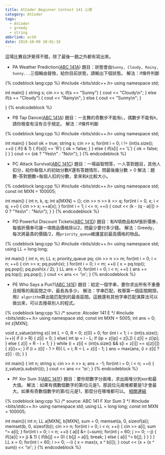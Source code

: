 ```yaml
---
title: AtCoder Beginner Contest 141 心得
category: AtCoder
tags:
  - AtCoder
  - greedy
  - string
abbrlink: ec59
date: 2019-10-08 10:01:18
---
```

這場比賽自評覺得不錯，除了最後一題之外都有寫出來。
<!-- more -->
* PA Weather Prediction([ABC 141A](https://atcoder.jp/contests/abc141/tasks/abc141_a))
題目：狀態會由`Sunny, Cloudy, Rainy, Sunny...`三個輪由替換，給你目前狀態，請輸出下個狀態。
解法：if條件判斷

{% codeblock lang:cpp %}
#include <bits/stdc++.h>
using namespace std;

int main()
{
    string s;
    cin >> s;
    if(s == "Sunny")
    {
        cout << "Cloudy\n";
    }
    else if(s == "Cloudy")
    {
        cout << "Rainy\n";
    }
    else
    {
        cout << "Sunny\n";
    }
    
}
{% endcodeblock %}

* PB Tap Dance([ABC 141A](https://atcoder.jp/contests/abc141/tasks/abc141_b))
題目：一支舞的奇數步不能有`L`，偶數步不能有`R`，請你檢查有沒有合乎規定。
解法：if條件判斷

{% codeblock lang:cpp %}
#include <bits/stdc++.h>
using namespace std;

int main()
{
    bool ok = true;
    string s;
    cin >> s;
    for(int i = 0; i != (int)s.size(); ++i)
    {
        if(i & 1)
        {
            if(s[i] == 'R')
            {
                ok = false;
            }
        }
        else
        {
            if(s[i] == 'L')
            {
                ok = false;
            }
        }
    }
    cout << (ok ? "Yes\n" : "No\n");
}
{% endcodeblock %}

* PC Attack Survival([ABC 141C](https://atcoder.jp/contests/abc141/tasks/abc141_c))
題目：一場益智問答，一人答對題目，其他人扣分，給你每個人的初始分數$K$還有答題情形，問最後誰分數$>0$
解法：題數-答對題數=每個人扣的分數，拿來和$k$比較大小。

{% codeblock lang:cpp %}
#include <bits/stdc++.h>
using namespace std;
const int MXN = 100005;

int main()
{
    int n, k, q;
    int a[MXN] = {};
    cin >> n >> k >> q;
    for(int i = 0, x; i < q; ++i)
    {
        cin >> x;
        ++a[x];
    }
    for(int i = 1; i <= n; ++i)
    {
        cout << (k - (q - a[i]) > 0 ? "Yes\n" : "No\n");
    }
}
{% endcodeblock %}

* PD Powerful Discount Tickets([ABC 141D](https://atcoder.jp/contests/abc141/tasks/abc141_d))
題目：有$N$項商品和$M$張折價券，每張折價券可讓一項商品價格除以2，問最少要付多少錢。
解法：Greedy，每次將最貴的價錢/2，用`priority_queue`維護當前最高價格的物品。

{% codeblock lang:cpp %}
#include <bits/stdc++.h>
using namespace std;
using LL = long long;

int main()
{
    int n, m;
    LL x;
    priority_queue<LL> pq;
    cin >> n >> m;
    for(int i = 0; i < n; ++i)
    {
        cin >> x;
        pq.push(x);
    }
    for(int i = 0; i < m; ++i)
    {
        x = pq.top(); pq.pop();
        pq.push(x / 2);
    }
    LL ans = 0;
    for(int i = 0; i < n; ++i)
    {
        ans += pq.top(); pq.pop();
    }
    cout << ans << '\n';
}
{% endcodeblock %}

* PE Who Says a Pun?([ABC 141E](https://atcoder.jp/contests/abc141/tasks/abc141_e))
題目：給定一個字串，要你求出所有不重疊且相等的兩區間之中，最長為多少。
解法：字串匹配，枚舉第一個區間開頭，用`Z algorithm`算出能匹配到的最長區間。這題還有其他字串匹配演算法可以做出來，可以去搜尋別人的程式。

{% codeblock lang:cpp %}
/*
source: Atcoder 141 E
*/
#include <bits/stdc++.h>
using namespace std;
const int MXN = 5005;
int ans = 0;
int z[MXN];

void z_value(string s){
	int L = 0, R = 0;
	z[0] = 0;
	for (int i = 1; i < (int)s.size(); i++){
		if (i > R)
        {
            z[i] = 0;
        }
        else{
			int ip = i - L;
			if (ip + z[ip] < z[L])
            {
                z[i] = z[ip];
            }
			else
            {
                z[i] = R - i + 1;
            } 
		}
		while (i + z[i] < (int)s.size() && s[i + z[i]] == s[z[i]])
        {
            z[i]++;
        }
		if (i + z[i] - 1 > R){
			L = i;
			R = L + z[i] - 1;
		}
        ans = max(ans, (i > z[i] ? z[i] : i));
	}
}

int main()
{
    int n;
    string s;
    cin >> n >> s;
    ans = -1;
    for(int i = 0; i < n; ++i)
    {
        z_value(s.substr(i));
    }
    cout << ans << '\n';
}
{% endcodeblock %}
* PF Xor Sum 3([ABC 141F](https://atcoder.jp/contests/abc141/tasks/abc141_f))
題目：要你把數字分兩堆，求出兩堆分別xor和最大值。
解法：如果有偶數個數字的第$i$位元是1，那該位元兩堆都要是1才會最大。如果有奇數個數字的第$i$位元是1，那麼分在哪堆都可以。
[相關連結](https://www.geeksforgeeks.org/find-maximum-subset-xor-given-set/)

{% codeblock lang:cpp %}
/*
source: ABC 141 F Xor Sum 3
*/
#include <bits/stdc++.h>
using namespace std;
using LL = long long;
const int MXN = 100005;

int main(){
    int n;
    LL a[MXN], b[MXN], sum = 0;
    memset(a, 0, sizeof(a));
    memset(b, 0, sizeof(b));
    cin >> n;
    for(int i = 0; i < n; ++i)
    {
        cin >> a[i];
        sum ^= a[i];
    }
    for(int i = 0; i < n; ++i)
    {
        a[i] &= (~sum);
        for(int j = 60; j >= 0; --j)
        {
            if((a[i] >> j) & 1)
            {
                if(b[j] == 0)
                {
                    b[j] = a[i];
                    break;
                }
                else
                {
                    a[i] ^= b[j];
                }
            }
        }
    }
    LL x = 0;
    for(int i = 60; i >= 0; --i)
    {
        x = max(x, x ^ b[i]);
    }
    cout << (x + (x ^ sum)) << '\n';
}
{% endcodeblock %}

